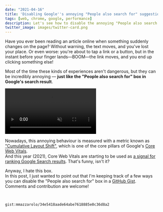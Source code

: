 ```yaml
---
date: "2021-04-16"
title: 'Disabling Google''s annoying "People also search for" suggestions'
tags: [web, chrome, google, performance]
description: Let's see how to disable the annoying "People also search for" box in Google search results. 
twitter_image: images/twitter-card.png
---
```


Have you ever been reading an article online when something suddenly changes on the page? Without warning, the text moves, and you've lost your place. Or even worse: you're about to tap a link or a button, but in the instant before your finger lands—BOOM—the link moves, and you end up clicking something else! 

Most of the time these kinds of experiences aren't dangerous, but they can be incredibly annoying — **just like the "People also search for" box in Google's search result**.

<div class="float-images">
<video autoplay controls loop muted playsinline>
  <source src="/videos/google-cls.mp4" type="video/mp4" />
</video>
</div>


Nowadays, this annoying behaviour is measured with a metric known as ["Cumulative Layout Shift"](https://web.dev/cls/), which is one of the core pillars of Google's [Core Web Vitals](https://web.dev/vitals/).   
And this year (2021), Core Web Vitals are starting to be used as [a signal for ranking Google Search results](https://developers.google.com/search/blog/2020/11/timing-for-page-experience). 
That's funny, isn't it?

Anyway, I hate this box.  
In this post, I just wanted to point out that I'm keeping track of a few ways you can disable the "People also search for" box in a [GitHub Gist](https://gist.github.com/mmazzarolo/34e5418aade64abe7618885e0c36d8a2).
Comments and contribution are welcome!

<br />

`gist:mmazzarolo/34e5418aade64abe7618885e0c36d8a2`

<br />
